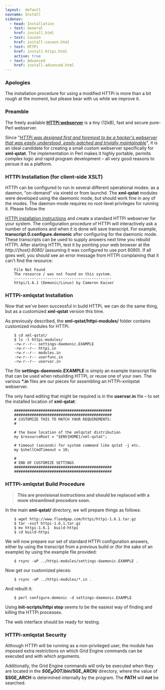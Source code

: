 ```yaml
---
layout:  default
navname: Install
sidenav:
  - head: Installation
  - text: General
    href: install.html
  - text: Cocoon
    href: install-cocoon.html
  - text: HTTPi
    href: install-httpi.html
    active: true
  - text: Advanced
    href: install-advanced.html
---
```


### Apologies

The installation procedure for using a modified HTTPi is more than a bit
rough at the moment, but please bear with us while we improve it.

### Preamble

The freely available **[HTTPi webserver](http://www.floodgap.com/httpi/)**
is a tiny (12kB), fast and secure pure-Perl webserver.

Since &quot;<cite><a href="http://www.floodgap.com/httpi/program.html">HTTPi
was designed first and foremost to be a hacker's webserver that was easily
understood, easily patched and trivially maintainable</a></cite>&quot;,
it is an ideal candidate for creating a small custom webserver
specifically for **xml-qstat**. The implementation in Perl makes it
highly portable, permits complex logic and rapid program development
&ndash; all very good reasons to persue it as a platform.


### HTTPi Installation (for client-side XSLT)

HTTPi can be configured to run in several different operational modes: as a
daemon, "on-demand" via xinetd or from launchd. The **xml-qstat** modules
were developed using the daemonic mode, but should work fine in any of the
modes. The daemon-mode requires no root-level privileges for running it.
Please follow the

[HTTPi installation instructions](http://www.floodgap.com/httpi/install.html)
and create a standard HTTPi webserver for your system.
The configuration procedure of HTTPi will interactively ask a number of
questions and when it is done will save transcript. For example,
**transcript.0.configure.demonic** after configuring for the daemonic
mode. These transcripts can be used to supply answers next time you
rebuild HTTPi. After starting HTTPi, test it by
pointing your web browser at the *http://{host}:8080/* (assuming it
was configured to use port 8080).
If all goes well, you should see an error message from HTTPi complaining
that it can't find the resource:

        File Not Found
        The resource / was not found on this system.
        --------------------------------------------
        httpi/1.6.1 (Demonic/Linux) by Cameron Kaiser


### HTTPi-xmlqstat Installation

Now that we've been successful in build HTTPi, we can do the same thing, but
as a customized **xml-qstat** version this time.

As previously described, the **xml-qstat/httpi-modules/**
folder contains customized modules for HTTPi.

        $ cd xml-qstat/
        $ ls -l httpi-modules/
        -rw-r--r-- settings-daemonic.EXAMPLE
        -rw-r--r-- httpi.in
        -rw-r--r-- modules.in
        -rw-r--r-- userfunc.in
        -rw-r--r-- uservar.in

The file **settings-daemonic.EXAMPLE** is simply an example transcript
file that can be used when rebuilding HTTPi, or reuse one of your own.
The various **\*.in** files are our pieces for assembling an HTTPi-xmlqstat
webserver.



The only hand editing that might be required is in the
**uservar.in** file &ndash; to set the installed location of
**xml-qstat**:

        ############################################
        ############################################
        # CUSTOMIZE THIS TO MATCH YOUR REQUIREMENTS:
        #

        # the base location of the xmlqstat distribution
        my $resourceRoot = "$ENV{HOME}/xml-qstat";

        # timeout (seconds) for system command like qstat -j etc.
        my $shellCmdTimeout = 10;

        #
        # END OF CUSTOMIZE SETTINGS
        ############################################
        ############################################


### HTTPi-xmlqstat Build Procedure

  <blockquote>
    <b>This are provisional instructions and should be replaced with
    a more streamlined procedure soon.</b>
  </blockquote>

In the main **xml-qstat/** directory, we will prepare things as follows:

        $ wget http://www.floodgap.com/httpi/httpi-1.6.1.tar.gz
        $ tar -xvzf httpi-1.6.1.tar.gz
        $ mv httpi-1.6.1  build-httpi
        $ cd build-httpi

We will now prepare our set of standard HTTPi configuration answers, either
by using the transcript from a previous build or (for the sake of an
example) by using the example file provided:

        $ rsync -aP ../httpi-modules/settings-daemonic.EXAMPLE .

Now get our customized pieces:

        $ rsync -aP ../httpi-modules/*.in .

And rebuilt it:

        $ perl configure.demonic -d settings-daemonic.EXAMPLE


Using **init-scripts/httpi stop** seems to be the easiest way of finding and
killing the HTTPi processes.

The web interface should be ready for testing.



### HTTPi-xmlqstat Security

Although HTTPi will be running as a non-privileged user, the module
has imposed extra restrictions on which Grid Engine commands can be
executed and with which arguments.

Additionally, the Grid Engine commands will only be executed when they
are located in the **$SGE_ROOT/bin/$SGE_ARCH/**
directory, where the value of **$SGE_ARCH** is determined internally by
the program. The **PATH** will **not** be searched.

